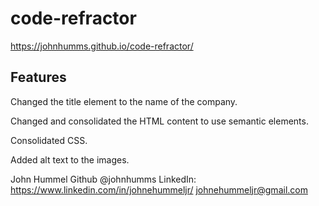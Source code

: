 # code-refractor
https://johnhumms.github.io/code-refractor/

## Features
Changed the title element to the name of the company.

Changed and consolidated the HTML content to use semantic elements.

Consolidated CSS.

Added alt text to the images.

John Hummel
Github @johnhumms
LinkedIn: https://www.linkedin.com/in/johnehummeljr/
johnehummeljr@gmail.com
